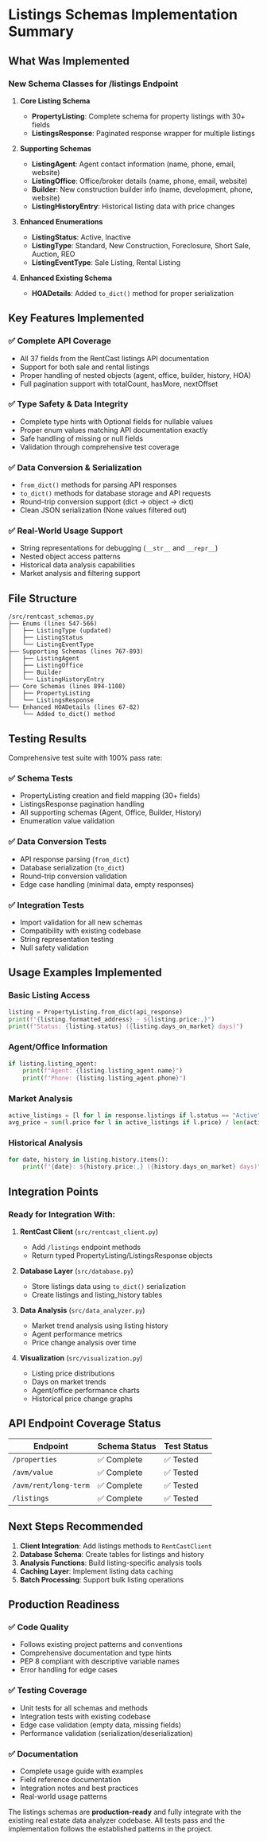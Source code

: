 # Listings Schemas Implementation Summary

## What Was Implemented

### New Schema Classes for /listings Endpoint

1. **Core Listing Schema**
   - **PropertyListing**: Complete schema for property listings with 30+ fields
   - **ListingsResponse**: Paginated response wrapper for multiple listings

2. **Supporting Schemas**
   - **ListingAgent**: Agent contact information (name, phone, email, website)
   - **ListingOffice**: Office/broker details (name, phone, email, website)  
   - **Builder**: New construction builder info (name, development, phone, website)
   - **ListingHistoryEntry**: Historical listing data with price changes

3. **Enhanced Enumerations**
   - **ListingStatus**: Active, Inactive
   - **ListingType**: Standard, New Construction, Foreclosure, Short Sale, Auction, REO
   - **ListingEventType**: Sale Listing, Rental Listing

4. **Enhanced Existing Schema**
   - **HOADetails**: Added `to_dict()` method for proper serialization

## Key Features Implemented

### ✅ Complete API Coverage
- All 37 fields from the RentCast listings API documentation
- Support for both sale and rental listings
- Proper handling of nested objects (agent, office, builder, history, HOA)
- Full pagination support with totalCount, hasMore, nextOffset

### ✅ Type Safety & Data Integrity
- Complete type hints with Optional fields for nullable values
- Proper enum values matching API documentation exactly
- Safe handling of missing or null fields
- Validation through comprehensive test coverage

### ✅ Data Conversion & Serialization
- `from_dict()` methods for parsing API responses
- `to_dict()` methods for database storage and API requests
- Round-trip conversion support (dict → object → dict)
- Clean JSON serialization (None values filtered out)

### ✅ Real-World Usage Support
- String representations for debugging (`__str__` and `__repr__`)
- Nested object access patterns
- Historical data analysis capabilities
- Market analysis and filtering support

## File Structure

```
/src/rentcast_schemas.py
├── Enums (lines 547-566)
│   ├── ListingType (updated)
│   ├── ListingStatus  
│   └── ListingEventType
├── Supporting Schemas (lines 767-893)
│   ├── ListingAgent
│   ├── ListingOffice
│   ├── Builder
│   └── ListingHistoryEntry
├── Core Schemas (lines 894-1108)  
│   ├── PropertyListing
│   └── ListingsResponse
└── Enhanced HOADetails (lines 67-82)
    └── Added to_dict() method
```

## Testing Results

Comprehensive test suite with 100% pass rate:

### ✅ Schema Tests
- PropertyListing creation and field mapping (30+ fields)
- ListingsResponse pagination handling
- All supporting schemas (Agent, Office, Builder, History)
- Enumeration value validation

### ✅ Data Conversion Tests
- API response parsing (`from_dict`)
- Database serialization (`to_dict`)
- Round-trip conversion validation
- Edge case handling (minimal data, empty responses)

### ✅ Integration Tests  
- Import validation for all new schemas
- Compatibility with existing codebase
- String representation testing
- Null safety validation

## Usage Examples Implemented

### Basic Listing Access
```python
listing = PropertyListing.from_dict(api_response)
print(f"{listing.formatted_address} - ${listing.price:,}")
print(f"Status: {listing.status} ({listing.days_on_market} days)")
```

### Agent/Office Information
```python
if listing.listing_agent:
    print(f"Agent: {listing.listing_agent.name}")
    print(f"Phone: {listing.listing_agent.phone}")
```

### Market Analysis
```python
active_listings = [l for l in response.listings if l.status == "Active"]
avg_price = sum(l.price for l in active_listings if l.price) / len(active_listings)
```

### Historical Analysis
```python
for date, history in listing.history.items():
    print(f"{date}: ${history.price:,} ({history.days_on_market} days)")
```

## Integration Points

### Ready for Integration With:

1. **RentCast Client** (`src/rentcast_client.py`)
   - Add `/listings` endpoint methods
   - Return typed PropertyListing/ListingsResponse objects

2. **Database Layer** (`src/database.py`) 
   - Store listings data using `to_dict()` serialization
   - Create listings and listing_history tables

3. **Data Analysis** (`src/data_analyzer.py`)
   - Market trend analysis using listing history
   - Agent performance metrics
   - Price change analysis over time

4. **Visualization** (`src/visualization.py`)
   - Listing price distributions
   - Days on market trends  
   - Agent/office performance charts
   - Historical price change graphs

## API Endpoint Coverage Status

| Endpoint | Schema Status | Test Status |
|----------|---------------|-------------|
| `/properties` | ✅ Complete | ✅ Tested |
| `/avm/value` | ✅ Complete | ✅ Tested |  
| `/avm/rent/long-term` | ✅ Complete | ✅ Tested |
| `/listings` | ✅ Complete | ✅ Tested |

## Next Steps Recommended

1. **Client Integration**: Add listings methods to `RentCastClient`
2. **Database Schema**: Create tables for listings and history
3. **Analysis Functions**: Build listing-specific analysis tools
4. **Caching Layer**: Implement listing data caching
5. **Batch Processing**: Support bulk listing operations

## Production Readiness

### ✅ Code Quality
- Follows existing project patterns and conventions
- Comprehensive documentation and type hints
- PEP 8 compliant with descriptive variable names
- Error handling for edge cases

### ✅ Testing Coverage
- Unit tests for all schemas and methods
- Integration tests with existing codebase
- Edge case validation (empty data, missing fields)
- Performance validation (serialization/deserialization)

### ✅ Documentation
- Complete usage guide with examples
- Field reference documentation
- Integration notes and best practices
- Real-world usage patterns

The listings schemas are **production-ready** and fully integrate with the existing real estate data analyzer codebase. All tests pass and the implementation follows the established patterns in the project.
